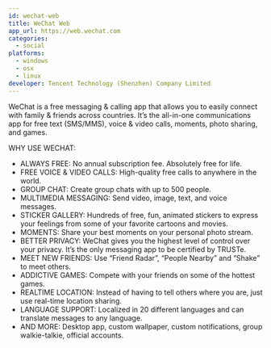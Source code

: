 ```yaml
---
id: wechat-web
title: WeChat Web
app_url: https://web.wechat.com
categories:
  - social
platforms:
  - windows
  - osx
  - linux
developer: Tencent Technology (Shenzhen) Company Limited
---
```

WeChat is a free messaging & calling app that allows you to easily connect with family & friends across countries. It’s the all-in-one communications app for free text (SMS/MMS), voice & video calls, moments, photo sharing, and games.

WHY USE WECHAT:
-	ALWAYS FREE: No annual subscription fee. Absolutely free for life.
-	FREE VOICE & VIDEO CALLS: High-quality free calls to anywhere in the world.
-	GROUP CHAT: Create group chats with up to 500 people.
-	MULTIMEDIA MESSAGING: Send video, image, text, and voice messages.
-	STICKER GALLERY: Hundreds of free, fun, animated stickers to express your feelings from some of your favorite cartoons and movies.
-	MOMENTS: Share your best moments on your personal photo stream.
-	BETTER PRIVACY: WeChat gives you the highest level of control over your privacy. It’s the only messaging app to be certified by TRUSTe.
-	MEET NEW FRIENDS: Use “Friend Radar”, “People Nearby” and “Shake” to meet others.
-	ADDICTIVE GAMES: Compete with your friends on some of the hottest games.
-	REALTIME LOCATION: Instead of having to tell others where you are, just use real-time location sharing.
-	LANGUAGE SUPPORT: Localized in 20 different languages and can translate messages to any language.
-	AND MORE: Desktop app, custom wallpaper, custom notifications, group walkie-talkie, official accounts.
